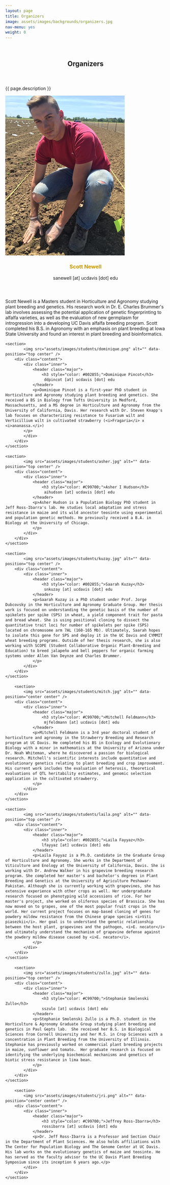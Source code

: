 ```yaml
---
layout: page
title: Organizers
image: assets/images/backgrounds/organizers.jpg
nav-menu: yes
weight: 0
---
```


<!-- Banner -->
<!-- Note: The "styleN" class below should match that of the header element. -->
<section id="banner" class="style2">
	<div class="inner">
		<span class="image">
			<img src="{{ site.baseurl }}/{{ page.image }}" alt="" />
		</span>
		<header class="major">
			<h1>Organizers</h1>
		</header>
		<div class="content">
			<p>{{ page.description }}</p>
		</div>
	</div>
</section>

<!-- Main -->
<div id="main">

<!-- One -->
<section id="one">
	<div class="inner">
	</div>
</section>

<!-- Two -->
<section id="two" class="spotlights">
	<section>
			<img src="assets/images/students/scott.JPG" alt="" data-position="top center" />
		<div class="content">
			<div class="inner">
				<header class="major">
					<h3 style="color: #C99700;">Scott Newell</h3> 
                     sanewell [at] ucdavis [dot] edu
				</header>
				<p>Scott Newell is a Masters student in Horticulture and Agronomy studying plant breeding and genetics. His research work in Dr. E. Charles Brummer's lab involves assessing the potential application of genetic fingerprinting to alfalfa varieties, as well as the evaluation of new germplasm for introgression into a developing UC Davis alfalfa breeding program. Scott completed his B.S. in Agronomy with an emphasis on plant breeding at Iowa State University and found an interest in plant breeding and bioinformatics.
                </p>
			</div>
		</div>
	</section>


	<section>
			<img src="assets/images/students/dominique.png" alt="" data-position="top center" />
		<div class="content">
			<div class="inner">
				<header class="major">
                    <h3 style="color: #002855;">Dominique Pincot</h3>
                     ddpincot [at] ucdavis [dot] edu 
				</header>
				<p>Dominique Pincot is a first-year PhD student in Horticulture and Agronomy studying plant breeding and genetics. She received a BS in Biology from Tufts University in Medford, Massachusetts, and a MS degree in Horticulture and Agronomy from the University of California, Davis. Her research with Dr. Steven Knapp's lab focuses on characterizing resistance to Fusarium wilt and Verticillium wilt in cultivated strawberry (<i>Fragaria</i> x <i>ananassa.</i>)
			</p>
			</div>
		</div>
	</section>

	<section>
			<img src="assets/images/students/asher.jpg" alt="" data-position="top center" />
		<div class="content">
			<div class="inner">
				<header class="major">
					<h3 style="color: #C99700;">Asher I Hudson</h3>
                     aihudson [at] ucdavis [dot] edu 
				</header>
				<p>Asher Hudson is a Population Biology PhD student in Jeff Ross-Ibarra's lab. He studies local adaptation and stress resistance in maize and its wild ancestor teosinte using experimental and population genetic methods. He previously received a B.A. in Biology at the University of Chicago.
				</p>
			</div>
		</div>
	</section>

	<section>
			<img src="assets/images/students/kuzay.jpg" alt="" data-position="top center" />
		<div class="content">
			<div class="inner">
				<header class="major">
					<h3 style="color: #002855;">Saarah Kuzay</h3>
                     snkuzay [at] ucdavis [dot] edu 
				</header>
                <p>Saarah Kuzay is a PhD student under Prof. Jorge Dubcovsky in the Horticulture and Agronomy Graduate Group. Her thesis work is focused on understanding the genetic basis of the number of spikelets per spike (SPS) in wheat, a yield component trait for pasta and bread wheat. She is using positional cloning to dissect the quantitative trait loci for number of spikelets per spike (SPS) located on chromosome arm 7AL (160-165 Mb). Ultimately, Saarah hopes to isolate this gene for SPS and deploy it in the UC Davis and CYMMIT wheat breeding programs. Outside of her thesis research, she is also working with SCOPE (Student Collaborative Organic Plant-Breeding and Education) to breed jalapeño and bell peppers for organic farming systems under Allen Van Deynze and Charles Brummer.
                </p>
			</div>
		</div>
	</section>
	
		<section>
			<img src="assets/images/students/mitch.jpg" alt="" data-position="center center" />
		<div class="content">
			<div class="inner">
				<header class="major">
					<h3 style="color: #C99700;">Mitchell Feldmann</h3>
					 mjfeldmann [at] ucdavis [dot] edu 
				</header>
				<p>Mitchell Feldmann is a 3rd year doctoral student of horticulture and agronomy in the Strawberry Breeding and Research program at UC Davis. He completed his BS in Ecology and Evolutionary Biology with a minor in mathematics at the University of Arizona under Dr. Noah Whiteman, where he discovered a passion for biological research. Mitchell's scientific interests include quantitative and evolutionary genetics relating to plant breeding and crop improvement. His current work includes the evaluation of heterosis, theoretical evaluations of QTL heritability estimates, and genomic selection application in the cultivated strawberry.
				</p>
			</div>
		</div>
	</section>

	<section>
			<img src="assets/images/students/laila.png" alt="" data-position="top center" />
		<div class="content">
			<div class="inner">
				<header class="major">
					<h3 style="color: #002855;">Laila Fayyaz</h3>
                    lfayyaz [at] ucdavis [dot] edu
				</header>
				<p>Laila Fayyaz is a Ph.D. candidate in the Graduate Group of Horticulture and Agronomy. She works in the Department of Viticulture and Enology at the University of California, Davis. She is working with Dr. Andrew Walker in his grapevine breeding research program. She completed her master's and bachelor's degrees in Plant Breeding and Genetics at the University of Agriculture Peshawar-Pakistan. Although she is currently working with grapevines, she has extensive experience with other crops as well. Her undergraduate research focused on phenotyping wild accessions of rice. For her master's project, she worked on oliferous species of Brassica. She has now moved on to grapes, one of the most popular fruit crops in the world. Her current project focuses on map-based cloning of genes for powdery mildew resistance from the Chinese grape species <i>Viti piasezkii</i>. Her goal is to understand the genetic relationship between the host plant, grapevines and the pathogen, <i>E. necator</i> and ultimately understand the mechanism of grapevine defense against the powdery mildew disease caused by <i>E. necator</i>.
				</p>
			</div>
		</div>
	</section>
	
		<section>
			<img src="assets/images/students/zullo.jpg" alt="" data-position="top center" />
		<div class="content">
			<div class="inner">
				<header class="major">
					<h3 style="color: #C99700;">Stephanie Smolenski Zullo</h3>
                    sszulo [at] ucdavis [dot] edu
				</header>
				<p>Stephanie Smolenski Zullo is a Ph.D. student in the Horticulture & Agronomy Graduate Group studying plant breeding and genetics in Paul Gepts lab.  She received her B.S. in Biological Sciences from Cornell University and her M.S. in Crop Sciences with a concentration in Plant Breeding from the University of Illinois.  Stephanie has previously worked on commercial plant breeding projects in maize, sunflower and tomato.  Her graduate research is focused on identifying the underlying biochemical mechanisms and genetics of biotic stress resistance in lima bean.
				</p>
			</div>
		</div>
	</section>

		<section>
			<img src="assets/images/students/jri.png" alt="" data-position="center center" />
		<div class="content">
			<div class="inner">
				<header class="major">
					<h3 style="color: #C99700;">Jeffrey Ross-Ibarra</h3>
					rossibarra [at] ucdavis [dot] edu 
				</header>
				<p>Dr. Jeff Ross-Ibarra is a Professor and Section Chair in the Department of Plant Sciences. He also holds affiliations with The Center for Population Biology and The Genome Center at UC Davis. His lab works on the evolutionary genetics of maize and teosinte. He has served as the faculty advisor to the UC Davis Plant Breeding Symposium since its inception 6 years ago.</p>
			</div>
		</div>
	</section>
